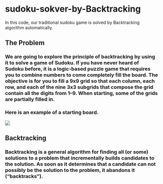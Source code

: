 # sudoku-sokver-by-Backtracking
In this code, our traditional sudoku game is solved by Backtracking algorithm automatically.
## The Problem
### We are going to explore the principle of backtracking by using it to solve a game of Sudoku. If you have never heard of Sudoku before, it is a logic-based puzzle game that requires you to combine numbers to come completely fill the board. The objective is for you to fill a 9x9 grid so that each column, each row, and each of the nine 3x3 subgrids that compose the grid contain all the digits from 1–9. When starting, some of the grids are partially filled in.

### Here is an example of a starting board.
![](https://miro.medium.com/max/391/1*3QeFKE_J4XLE7PzxloS5bQ.jpeg)

## Backtracking
###  Backtracking is a general algorithm for finding all (or some) solutions to a problem that incrementally builds candidates to the solution. As soon as it determines that a candidate can not possibly be the solution to the problem, it abandons it (“backtracks”).
